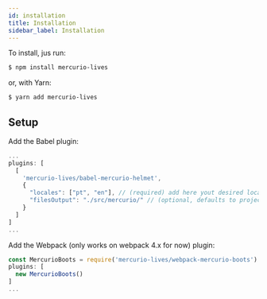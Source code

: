 ```yaml
---
id: installation
title: Installation
sidebar_label: Installation
---
```


To install, jus run:

```bash
$ npm install mercurio-lives
```

or, with Yarn:

```bash
$ yarn add mercurio-lives
```

## Setup

Add the Babel plugin:

```javascript
...
plugins: [
  [
    'mercurio-lives/babel-mercurio-helmet',
    {
      "locales": ["pt", "en"], // (required) add here yout desired locales
      "filesOutput": "./src/mercurio/" // (optional, defaults to project's root) add here the output path for the generated files
    }
  ]
]
...
```

Add the Webpack (only works on webpack 4.x for now) plugin:

```javascript
const MercurioBoots = require('mercurio-lives/webpack-mercurio-boots')
plugins: [
  new MercurioBoots()
]
...
```
